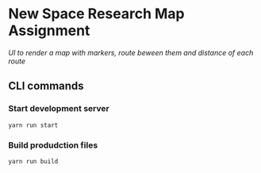 # New Space Research Map Assignment

_UI to render a map with markers, route beween them and distance of each route_

## CLI commands

### Start development server

```
yarn run start
```

### Build produdction files

```
yarn run build
```
